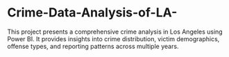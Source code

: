 # Crime-Data-Analysis-of-LA-
This project presents a comprehensive crime analysis in Los Angeles using Power BI. It provides insights into crime distribution, victim demographics, offense types, and reporting patterns across multiple years.
